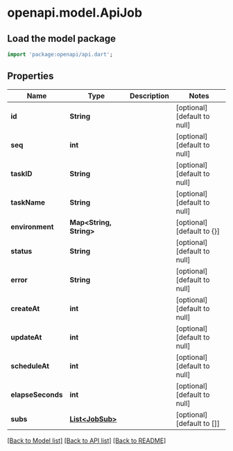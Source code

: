 # openapi.model.ApiJob

## Load the model package
```dart
import 'package:openapi/api.dart';
```

## Properties
Name | Type | Description | Notes
------------ | ------------- | ------------- | -------------
**id** | **String** |  | [optional] [default to null]
**seq** | **int** |  | [optional] [default to null]
**taskID** | **String** |  | [optional] [default to null]
**taskName** | **String** |  | [optional] [default to null]
**environment** | **Map&lt;String, String&gt;** |  | [optional] [default to {}]
**status** | **String** |  | [optional] [default to null]
**error** | **String** |  | [optional] [default to null]
**createAt** | **int** |  | [optional] [default to null]
**updateAt** | **int** |  | [optional] [default to null]
**scheduleAt** | **int** |  | [optional] [default to null]
**elapseSeconds** | **int** |  | [optional] [default to null]
**subs** | [**List&lt;JobSub&gt;**](JobSub.md) |  | [optional] [default to []]

[[Back to Model list]](../README.md#documentation-for-models) [[Back to API list]](../README.md#documentation-for-api-endpoints) [[Back to README]](../README.md)


